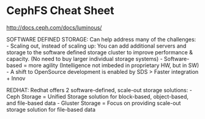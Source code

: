 # CephFS Cheat Sheet

http://docs.ceph.com/docs/luminous/

SOFTWARE DEFINED STORAGE:
Can help address many of the challenges:
	- Scaling out, instead of scaling up: You can add additional servers and storage to the software defined storage cluster to improve performance & capacity. (No need to buy larger individual storage systems)
	- Software-based = more agility (Intelligence not imbeded in proprietary HW, but in SW)
	- A shift to OpenSource development is enabled by SDS > Faster integration + Innov

REDHAT:
Redhat offers 2 software-defined, scale-out storage solutions:
	- Ceph Storage = Unified Storage solution for block-based, object-based, and file-based data
	- Gluster Storage = Focus on providing scale-out storage solution for file-based data


